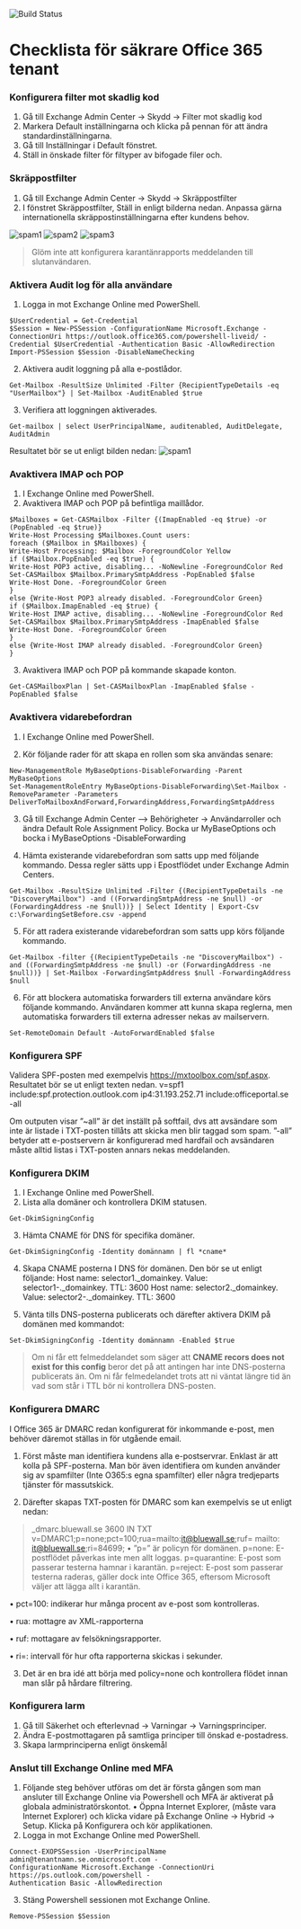 ![Build Status](https://nordlo.com/wp-content/uploads/2019/08/nordlologo.svg)

# Checklista för säkrare Office 365 tenant
### Konfigurera filter mot skadlig kod
1.	Gå till Exchange Admin Center -> Skydd -> Filter mot skadlig kod
2.	Markera Default inställningarna och klicka på pennan för att ändra standardinställningarna.
3.	Gå till Inställningar i Default fönstret.
4.	Ställ in önskade filter för filtyper av bifogade filer och.

### Skräppostfilter
1.	Gå till Exchange Admin Center -> Skydd -> Skräppostfilter
2.	I fönstret Skräppostfilter, Ställ in enligt bilderna nedan. Anpassa gärna internationella skräppostinställningarna efter kundens behov.

![spam1](https://i.imgur.com/z6hCxhQ.png)
![spam2](https://i.imgur.com/fkOENxl.png)
![spam3](https://i.imgur.com/l4JFlAt.png)

> Glöm inte att konfigurera karantänrapports meddelanden till slutanvändaren.

### Aktivera Audit log för alla användare
1.	Logga in mot Exchange Online med PowerShell.
``` 
$UserCredential = Get-Credential
$Session = New-PSSession -ConfigurationName Microsoft.Exchange -ConnectionUri https://outlook.office365.com/powershell-liveid/ -Credential $UserCredential -Authentication Basic -AllowRedirection
Import-PSSession $Session -DisableNameChecking
```
2.	Aktivera audit loggning på alla e-postlådor.
```
Get-Mailbox -ResultSize Unlimited -Filter {RecipientTypeDetails -eq "UserMailbox"} | Set-Mailbox -AuditEnabled $true
```
3.	Verifiera att loggningen aktiverades.
 ```
Get-mailbox | select UserPrincipalName, auditenabled, AuditDelegate, AuditAdmin
```

Resultatet bör se ut enligt bilden nedan: 
![spam1](https://i.imgur.com/52zXnJI.png)

### Avaktivera IMAP och POP
1.	I Exchange Online med PowerShell.
2.	Avaktivera IMAP och POP på befintliga maillådor.
```
$Mailboxes = Get-CASMailbox -Filter {(ImapEnabled -eq $true) -or (PopEnabled -eq $true)}
Write-Host Processing $Mailboxes.Count users:
foreach ($Mailbox in $Mailboxes) {
Write-Host Processing: $Mailbox -ForegroundColor Yellow
if ($Mailbox.PopEnabled -eq $true) {
Write-Host POP3 active, disabling... -NoNewline -ForegroundColor Red
Set-CASMailbox $Mailbox.PrimarySmtpAddress -PopEnabled $false
Write-Host Done. -ForegroundColor Green
}
else {Write-Host POP3 already disabled. -ForegroundColor Green}
if ($Mailbox.ImapEnabled -eq $true) {
Write-Host IMAP active, disabling... -NoNewline -ForegroundColor Red
Set-CASMailbox $Mailbox.PrimarySmtpAddress -ImapEnabled $false
Write-Host Done. -ForegroundColor Green
}
else {Write-Host IMAP already disabled. -ForegroundColor Green}
}
```
3.	Avaktivera IMAP och POP på kommande skapade konton.
```
Get-CASMailboxPlan | Set-CASMailboxPlan -ImapEnabled $false -PopEnabled $false
```

### Avaktivera vidarebefordran
1.	I Exchange Online med PowerShell.

2.	Kör följande rader för att skapa en rollen som ska användas senare:
``` 
New-ManagementRole MyBaseOptions-DisableForwarding -Parent MyBaseOptions
Set-ManagementRoleEntry MyBaseOptions-DisableForwarding\Set-Mailbox -RemoveParameter -Parameters DeliverToMailboxAndForward,ForwardingAddress,ForwardingSmtpAddress
```

3.	Gå till Exchange Admin Center –> Behörigheter -> Användarroller och ändra Default Role Assignment Policy. Bocka ur MyBaseOptions och bocka i MyBaseOptions -DisableForwarding

4.	Hämta existerande vidarebefordran som satts upp med följande kommando. Dessa regler sätts upp i Epostflödet under Exchange Admin Centers.
``` 
Get-Mailbox -ResultSize Unlimited -Filter {(RecipientTypeDetails -ne "DiscoveryMailbox") -and ((ForwardingSmtpAddress -ne $null) -or (ForwardingAddress -ne $null))} | Select Identity | Export-Csv c:\ForwardingSetBefore.csv -append
```
5.	För att radera existerande vidarebefordran som satts upp körs följande kommando.
``` 
Get-Mailbox -filter {(RecipientTypeDetails -ne "DiscoveryMailbox") -and ((ForwardingSmtpAddress -ne $null) -or (ForwardingAddress -ne $null))} | Set-Mailbox -ForwardingSmtpAddress $null -ForwardingAddress $null
```
6.	För att blockera automatiska forwarders till externa användare körs följande kommando. Användaren kommer att kunna skapa reglerna, men automatiska forwarders till externa adresser nekas av mailservern.
```
Set-RemoteDomain Default -AutoForwardEnabled $false
```

### Konfigurera SPF
Validera SPF-posten med exempelvis https://mxtoolbox.com/spf.aspx. Resultatet bör se ut enligt texten nedan.
v=spf1 include:spf.protection.outlook.com ip4:31.193.252.71 include:officeportal.se -all

Om outputen visar ”~all” är det inställt på softfail, dvs att avsändare som inte är listade i TXT-posten tillåts att skicka men blir taggad som spam. ”-all” betyder att e-postservern är konfigurerad med hardfail och avsändaren måste alltid listas i TXT-posten annars nekas meddelanden.


### Konfigurera DKIM
1.	I Exchange Online med PowerShell.
2.	Lista alla domäner och kontrollera DKIM statusen.
``` 
Get-DkimSigningConfig
```
3.	Hämta CNAME för DNS för specifika domäner.
``` 
Get-DkimSigningConfig -Identity domännamn | fl *cname*
```
4.	Skapa CNAME posterna I DNS för domänen. Den bör se ut enligt följande:
Host name: selector1._domainkey.<domain>
Value: selector1-<domainGUID>._domainkey.<initialDomain>
TTL: 3600 Host name: selector2._domainkey.<domain>
Value: selector2-<domainGUID>._domainkey.<initialDomain>
TTL: 3600
 
 5.	Vänta tills DNS-posterna publicerats och därefter aktivera DKIM på domänen med kommandot:
```
Set-DkimSigningConfig -Identity domännamn -Enabled $true
```
> Om ni får ett felmeddelandet som säger att **CNAME recors does not exist for this config** beror det på att antingen har inte DNS-posterna publicerats än. Om ni får felmedelandet trots att ni väntat längre tid än vad som står i TTL bör ni kontrollera DNS-posten.
 
### Konfigurera DMARC
I Office 365 är DMARC redan konfigurerat för inkommande e-post, men behöver däremot ställas in för utgående email.
1.	Först måste man identifiera kundens alla e-postservrar. Enklast är att kolla på SPF-posterna. Man bör även identifiera om kunden använder sig av spamfilter (Inte O365:s egna spamfilter) eller några tredjeparts tjänster för massutskick. 

2.	Därefter skapas TXT-posten för DMARC som kan exempelvis se ut enligt nedan:

> _dmarc.bluewall.se 3600 IN TXT v=DMARC1;p=none;pct=100;rua=mailto:it@bluewall.se;ruf= mailto: it@bluewall.se;ri=84699;
•	”p=” är policyn för domänen. p=none: E-postflödet påverkas inte men allt loggas. p=quarantine: E-post som passerar testerna hamnar i karantän. p=reject:  E-post som passerar testerna raderas, gäller dock inte Office 365, eftersom Microsoft väljer att lägga allt i karantän.

•	pct=100: indikerar hur många procent av e-post som kontrolleras.

•	rua: mottagre av XML-rapporterna

•	ruf: mottagare av felsökningsrapporter.

•	ri=: intervall för hur ofta rapporterna skickas i sekunder.

3.	Det är en bra idé att börja med policy=none och kontrollera flödet innan man slår på hårdare filtrering.
 
### Konfigurera larm
1.	Gå till Säkerhet och efterlevnad -> Varningar -> Varningsprinciper.
2.	Ändra E-postmottagaren på samtliga principer till önskad e-postadress.
3.	Skapa  larmprinciperna enligt önskemål

### Anslut till Exchange Online med MFA 

1.	Följande steg behöver utföras om det är första gången som man ansluter till Exchange Online via Powershell och MFA är aktiverat på globala administratörskontot.
•	Öppna Internet Explorer, (måste vara Internet Explorer) och klicka vidare på Exchange Online -> Hybrid -> Setup. Klicka på Konfigurera och kör applikationen.
2.	Logga in mot Exchange Online med PowerShell.
```
Connect-EXOPSSession -UserPrincipalName admin@tenantnamn.se.onmicrosoft.com -
ConfigurationName Microsoft.Exchange -ConnectionUri https://ps.outlook.com/powershell -
Authentication Basic -AllowRedirection
```
3.	Stäng Powershell sessionen mot Exchange Online.
```
Remove-PSSession $Session
```
